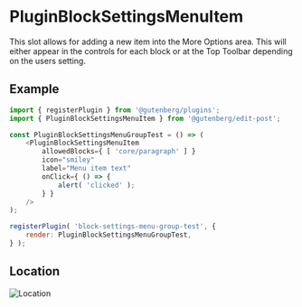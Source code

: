 # PluginBlockSettingsMenuItem

This slot allows for adding a new item into the More Options area.
This will either appear in the controls for each block or at the Top Toolbar depending on the users setting.

## Example

```js
import { registerPlugin } from '@gutenberg/plugins';
import { PluginBlockSettingsMenuItem } from '@gutenberg/edit-post';

const PluginBlockSettingsMenuGroupTest = () => (
	<PluginBlockSettingsMenuItem
		allowedBlocks={ [ 'core/paragraph' ] }
		icon="smiley"
		label="Menu item text"
		onClick={ () => {
			alert( 'clicked' );
		} }
	/>
);

registerPlugin( 'block-settings-menu-group-test', {
	render: PluginBlockSettingsMenuGroupTest,
} );
```

## Location

![Location](https://raw.githubusercontent.com/WordPress/gutenberg/HEAD/docs/assets/plugin-block-settings-menu-item-screenshot.png?raw=true 'PluginBlockSettingsMenuItem Location')
